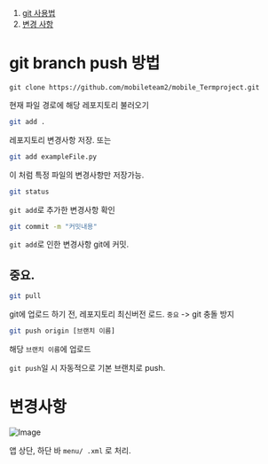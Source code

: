 1. [git 사용법](#git-branch-push-방법)
2. [변경 사항](#변경사항)

# git branch push 방법

``` bach
git clone https://github.com/mobileteam2/mobile_Termproject.git
```
현재 파일 경로에 해당 레포지토리 불러오기

```bash
git add .
```
레포지토리 변경사항 저장. 
또는

``` bash
git add exampleFile.py
```
이 처럼 특정 파일의 변경사항만 저장가능.

``` bash
git status
```
`git add`로 추가한 변경사항 확인 


```bash
git commit -m "커밋내용"
```
`git add`로 인한 변경사항 git에 커밋.

## 중요.
```bash
git pull
```
git에 업로드 하기 전, 레포지토리 최신버전 로드. 
`중요` -> git 충돌 방지

```bash
git push origin [브랜치 이름]
```
해당 `브랜치 이름`에 업로드

`git push`일 시 자동적으로 기본 브랜치로 push.


# 변경사항 
![Image](https://github.com/user-attachments/assets/dedd74f1-9526-42c1-8ef3-bcfbbce92789)

앱 상단, 하단 바 `menu/ .xml` 로 처리.